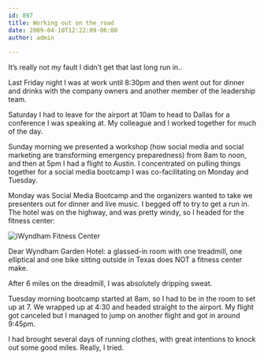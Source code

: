 ```yaml
---
id: 897
title: Working out on the road
date: 2009-04-10T12:22:09-06:00
author: admin
  
---
```

It&#8217;s really not my fault I didn&#8217;t get that last long run in..

Last Friday night I was at work until 8:30pm and then went out for dinner and drinks with the company owners and another member of the leadership team. 

Saturday I had to leave for the airport at 10am to head to Dallas for a conference I was speaking at. My colleague and I worked together for much of the day. 

Sunday morning we presented a workshop (how social media and social marketing are transforming emergency preparedness) from 8am to noon, and then at 5pm I had a flight to Austin. I concentrated on pulling things together for a social media bootcamp I was co-facilitating on Monday and Tuesday. 

Monday was Social Media Bootcamp and the organizers wanted to take we presenters out for dinner and live music. I begged off to try to get a run in. The hotel was on the highway, and was pretty windy, so I headed for the fitness center:

![iWyndham Fitness Center](/gothedistance/assets/images/wyndham-1.jpg)

Dear Wyndham Garden Hotel: a glassed-in room with one treadmill, one elliptical and one bike sitting outside in Texas does NOT a fitness center make. 

After 6 miles on the dreadmill, I was absolutely dripping sweat. 

Tuesday morning bootcamp started at 8am, so I had to be in the room to set up at 7. We wrapped up at 4:30 and headed straight to the airport. My flight got canceled but I managed to jump on another flight and got in around 9:45pm.

I had brought several days of running clothes, with great intentions to knock out some good miles. Really, I tried.